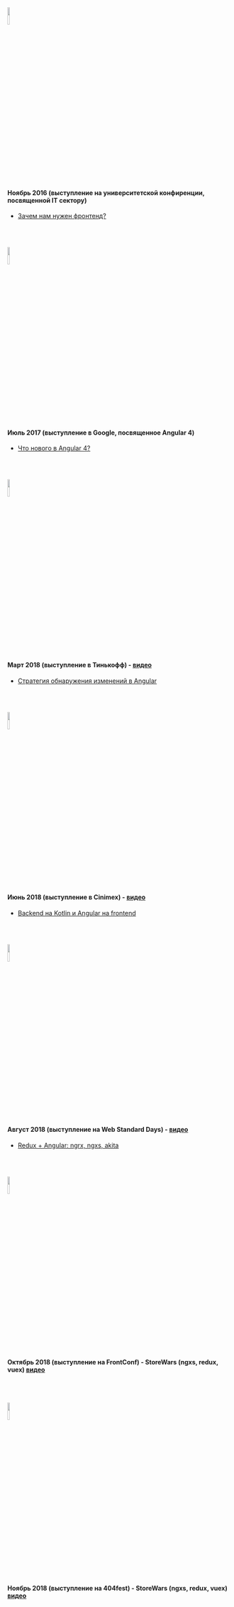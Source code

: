 <img src="https://upload.wikimedia.org/wikipedia/ru/8/8a/Stankin.gif" width="10%" height="10%" alt="">
<h4>Ноябрь 2016 (выступление на университетской конфиренции, посвященной IT сектору)</h4>
<ul>
	<li>
		<a href="https://github.com/splincode/meetup/tree/master/2016/november">Зачем нам нужен фронтенд?</a>
	</li>
</ul>

<br><br>

<img src="https://upload.wikimedia.org/wikipedia/commons/thumb/2/2f/Google_2015_logo.svg/2000px-Google_2015_logo.svg.png" width="10%" height="10%" alt="">
<h4>Июль 2017 (выступление в Google, посвященное Angular 4)</h4>
<ul>
	<li>
		<a href="https://github.com/splincode/meetup/tree/master/2017/july">Что нового в Angular 4?</a>
	</li>
</ul>

<br><br>

<img src="https://www.tinkoff.ru/static/media/logo-tinkoff-200.png" width="10%" height="10%" alt="">
<h4>Март 2018 (выступление в Тинькофф) - <a href="https://www.youtube.com/watch?v=2cV4i-g6Oxc">видео</a> </h4>
<ul>
	<li>
		<a href="https://github.com/splincode/meetup/tree/master/2018/march">Стратегия обнаружения изменений в Angular</a>
	</li>
</ul>

<br><br>

<img src="https://habrastorage.org/webt/lp/wm/1_/lpwm1_3fpw8idwa5j5herzvq46u.png" width="10%" height="10%" alt="">
<h4>Июнь 2018 (выступление в Cinimex) - <a href="https://www.youtube.com/watch?v=G_foWJwhFE8">видео</a> </h4>
<ul>
	<li>
		<a href="https://github.com/splincode/meetup/tree/master/2018/june">Backend на Kotlin и Angular на frontend</a>
	</li>
</ul>

<br><br>

<img src="https://s.dou.ua/CACHE/images/img/events/041b2607a76ee67bdaf2b44ce4808aa2/c01e92f827ea0a72bbfe9125fb8e5105.png" width="10%" height="10%" alt="">
<h4>Август 2018 (выступление на Web Standard Days) - <a href="https://www.youtube.com/watch?v=sxN5hmb2hdU&list=PLMBnwIwFEFHfbZbPWkfsY31wKbqnj548z">видео</a> </h4>
<ul>
	<li>
		<a href="https://github.com/splincode/meetups/tree/master/2018/august">Redux + Angular: ngrx, ngxs, akita</a>
	</li>
</ul>


<br><br>

<img src="https://i.ytimg.com/vi/ekFB-4Afj2E/maxresdefault.jpg" width="10%" height="10%" alt="">
<h4>Октябрь 2018 (выступление на FrontConf) - StoreWars (ngxs, redux, vuex)
<a href="https://www.youtube.com/watch?v=7646rW8qdcQ">видео</a> 
</h4>

<br><br>

<img src="https://ic.pics.livejournal.com/kortunov/514340/81028/81028_original.png" width="10%" height="10%" alt="">
<h4>Ноябрь 2018 (выступление на 404fest) - StoreWars (ngxs, redux, vuex)
<a href="https://www.youtube.com/watch?v=I_TqRcw4keQ">видео</a> 

<br><br>
